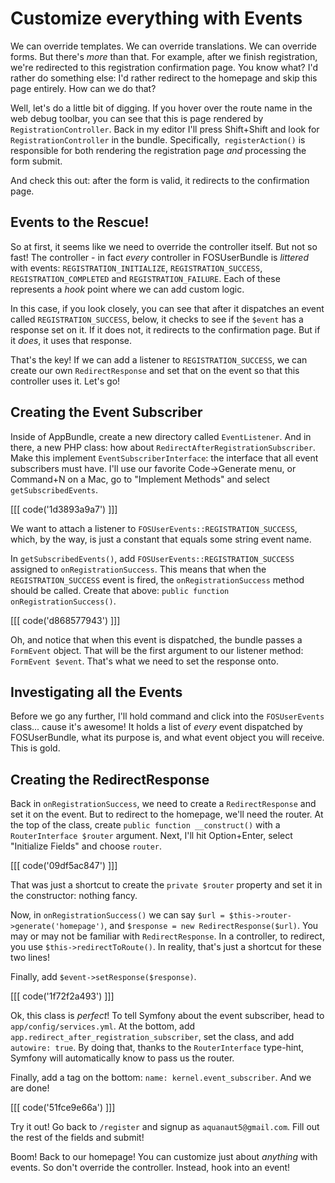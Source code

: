 # Customize everything with Events

We can override templates. We can override translations. We can override forms.
But there's *more* than that. For example, after we finish registration, we're
redirected to this registration confirmation page. You know what? I'd rather do
something else: I'd rather redirect to the homepage and skip this page entirely.
How can we do that?

Well, let's do a little bit of digging. If you hover over the route name in the
web debug toolbar, you can see that this is page rendered by `RegistrationController`.
Back in my editor I'll press Shift+Shift and look for `RegistrationController` in
the bundle. Specifically,` registerAction()` is responsible for both rendering the
registration page *and* processing the form submit.

And check this out: after the form is valid, it redirects to the confirmation page.

## Events to the Rescue!

So at first, it seems like we need to override the controller itself. But not so
fast! The controller - in fact *every* controller in FOSUserBundle is *littered*
with events: `REGISTRATION_INITIALIZE`, `REGISTRATION_SUCCESS`, `REGISTRATION_COMPLETED`
and `REGISTRATION_FAILURE`. Each of these represents a *hook* point where we can
add custom logic.

In this case, if you look closely, you can see that after it dispatches an event
called `REGISTRATION_SUCCESS`, below, it checks to see if the `$event` has a response
set on it. If it does not, it redirects to the confirmation page. But if it *does*,
it uses that response.

That's the key! If we can add a listener to `REGISTRATION_SUCCESS`, we can create
our own `RedirectResponse` and set that on the event so that this controller uses
it. Let's go!

## Creating the Event Subscriber

Inside of AppBundle, create a new directory called `EventListener`. And in there,
a new PHP class: how about `RedirectAfterRegistrationSubscriber`. Make this implement
`EventSubscriberInterface`: the interface that all event subscribers must have.
I'll use our favorite Code->Generate menu, or Command+N on a Mac, go to
"Implement Methods" and select `getSubscribedEvents`.

[[[ code('1d3893a9a7') ]]]

We want to attach a listener to `FOSUserEvents::REGISTRATION_SUCCESS`, which, by
the way, is just a constant that equals some string event name.

In `getSubscribedEvents()`, add `FOSUserEvents::REGISTRATION_SUCCESS` assigned to
`onRegistrationSuccess`. This means that when the `REGISTRATION_SUCCESS` event
is fired, the `onRegistrationSuccess` method should be called. Create that above:
`public function onRegistrationSuccess()`.

[[[ code('d868577943') ]]]

Oh, and notice that when this event is dispatched, the bundle passes a `FormEvent`
object. That will be the first argument to our listener method: `FormEvent $event`.
That's what we need to set the response onto.

## Investigating all the Events

Before we go any further, I'll hold command and click into the `FOSUserEvents` class...
cause it's awesome! It holds a list of *every* event dispatched by FOSUserBundle,
what its purpose is, and what event object you will receive. This is gold.

## Creating the RedirectResponse

Back in `onRegistrationSuccess`, we need to create a `RedirectResponse` and set
it on the event. But to redirect to the homepage, we'll need the router. At the
top of the class, create `public function __construct()` with a `RouterInterface $router`
argument. Next, I'll hit Option+Enter, select "Initialize Fields" and
choose `router`.

[[[ code('09df5ac847') ]]]

That was just a shortcut to create the `private $router` property and set it in
the constructor: nothing fancy.

Now, in `onRegistrationSuccess()` we can say `$url = $this->router->generate('homepage')`,
and `$response = new RedirectResponse($url)`. You may or may not be familiar with
`RedirectResponse`. In a controller, to redirect, you use `$this->redirectToRoute()`.
In reality, that's just a shortcut for these two lines!

Finally, add `$event->setResponse($response)`.

[[[ code('1f72f2a493') ]]]

Ok, this class is *perfect*! To tell Symfony about the event subscriber, head to
`app/config/services.yml`. At the bottom, add `app.redirect_after_registration_subscriber`,
set the class, and add `autowire: true`. By doing that, thanks to the `RouterInterface`
type-hint, Symfony will automatically know to pass us the router.

Finally, add a tag on the bottom: `name: kernel.event_subscriber`. And we are done!

[[[ code('51fce9e66a') ]]]

Try it out! Go back to `/register` and signup as `aquanaut5@gmail.com`. Fill out
the rest of the fields and submit!

Boom! Back to our homepage! You can customize just about *anything* with events.
So don't override the controller. Instead, hook into an event!
 
